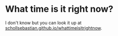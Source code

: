 # What time is it right now?

I don't know but you can look it up at [schollsebastian.github.io/whattimeisitrightnow](https://schollsebastian.github.io/whattimeisitrightnow/).
